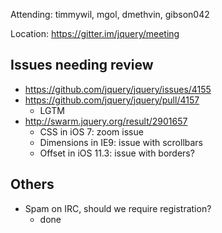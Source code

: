 Attending: timmywil, mgol, dmethvin, gibson042

Location: https://gitter.im/jquery/meeting

## Issues needing review
* https://github.com/jquery/jquery/issues/4155 
* https://github.com/jquery/jquery/pull/4157
  - LGTM
* http://swarm.jquery.org/result/2901657 
  - CSS in iOS 7: zoom issue
  - Dimensions in IE9: issue with scrollbars
  - Offset in iOS 11.3: issue with borders?

## Others
- Spam on IRC, should we require registration?
  * done
